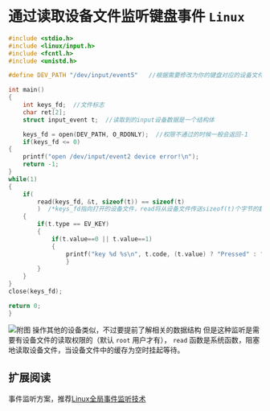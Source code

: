 # 通过读取设备文件监听键盘事件 `Linux`

``` c++
#include <stdio.h>
#include <linux/input.h>
#include <fcntl.h>
#include <unistd.h>

#define DEV_PATH "/dev/input/event5"   //根据需要修改为你的键盘对应的设备文件，可以直接sudo cat /dev/input/event5并按键盘，看是否有输出，见附图

int main()
{
    int keys_fd;  //文件标志
    char ret[2];
    struct input_event t;  //读取到的input设备数据是一个结构体

    keys_fd = open(DEV_PATH, O_RDONLY);  //权限不通过的时候一般会返回-1
    if(keys_fd <= 0)
{
    printf("open /dev/input/event2 device error!\n");
    return -1;
}
while(1)
{
    if(
        read(keys_fd, &t, sizeof(t)) == sizeof(t)
        )  /*keys_fd指向打开的设备文件，read将从设备文件传送sizeof(t)个字节的数据到&t这个内存地址。函数执行顺利的话返回值是实际读取的字节数*/
    {
        if(t.type == EV_KEY)
        {
            if(t.value==0 || t.value==1)
            {
                printf("key %d %s\n", t.code, (t.value) ? "Pressed" : "Released");  //t.code值所对应的按键在/usr/include/linux/input-event-codes.h可以查到
				}
		}
	}
}
close(keys_fd);

return 0;
}
```

![附图](https://upload-images.jianshu.io/upload_images/6434906-f9c35524dc87577e.png?imageMogr2/auto-orient/strip%7CimageView2/2/w/1240)
操作其他的设备类似，不过要提前了解相关的数据结构
但是这种监听是需要有设备文件的读取权限的（默认 `root` 用户才有）， `read` 函数是系统函数，阻塞地读取设备文件，当设备文件中的缓存为空时挂起等待。

## 扩展阅读

事件监听方案，推荐[Linux全局事件监听技术](https://www.jianshu.com/p/80cf81413d31)

